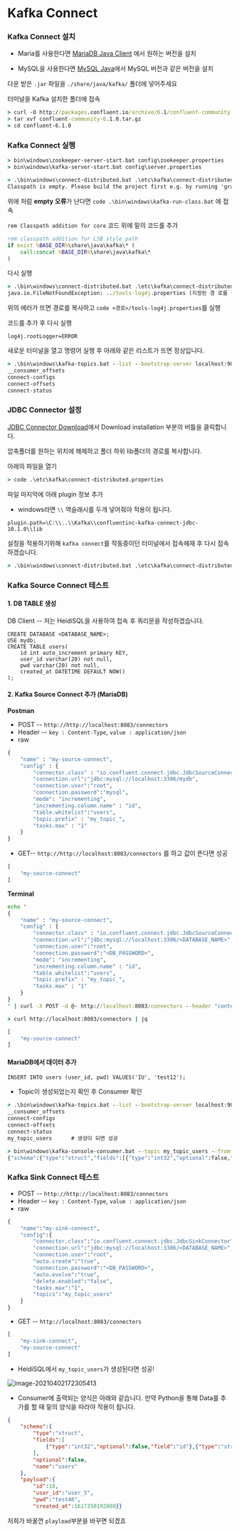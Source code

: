 # Kafka Connect

### Kafka Connect 설치

- Maria를 사용한다면 [MariaDB Java Client](https://mvnrepository.com/artifact/org.mariadb.jdbc/mariadb-java-client) 에서 원하는 버전을 설치

- MySQL을 사용한다면 [MySQL Java](https://mvnrepository.com/artifact/mysql/mysql-connector-java)에서 MySQL 버전과 같은 버전을 설치

다운 받은 `.jar` 파일을 `./share/java/kafka/` 폴더에 넣어주세요

터미널을 Kafka 설치한 폴더에 접속

```cmd
> curl -O http://packages.confluent.io/archive/6.1/confluent-community-6.1.0.tar.gz
> tar xvf confluent-community-6.1.0.tar.gz
> cd confluent-6.1.0
```





### Kafka Connect 실행

```cmd
> bin\windows\zookeeper-server-start.bat config\zookeeper.properties
> bin\windows\kafka-server-start.bat config\server.properties
```

```cmd
> .\bin\windows\connect-distributed.bat .\etc\kafka\connect-distributed.properties
Classpath is empty. Please build the project first e.g. by running 'gradlew jarAll'
```



위에 처럼 **empty 오류**가 난다면 `code .\bin\windows\kafka-run-class.bat` 에 접속

 `rem Classpath addition for core` 코드 위에 밑의 코드를 추가

```bat
rem classpath addition for LSB style path
if exist %BASE_DIR%\share\java\kafka\* (
	call:concat %BASE_DIR%\share\java\kafka\*
)
```



다시 실행

```cmd
> .\bin\windows\connect-distributed.bat .\etc\kafka\connect-distributed.properties
java.io.FileNotFoundException: ../tools-log4j.properties (지정된 경 로를 찾을 수 없습니다)
```

위의 에러가 뜨면 경로를 복사하고 `code <경로>/tools-log4j.properties`를 실행

코드를 추가 후 다시 실행

```properties
log4j.rootLogger=ERROR
```



새로운 터미널을 열고 명령어 실행 후 아래와 같은 리스트가 뜨면 정상입니다.

```cmd
> .\bin\windows\kafka-topics.bat --list --bootstrap-server localhost:9092
__consumer_offsets
connect-configs
connect-offsets
connect-status
```





### JDBC Connector 설정

[JDBC Connector Download](https://www.confluent.io/hub/confluentinc/kafka-connect-jdbc?_ga=2.152532284.441411510.1617326272-1335399789.1617326272&_gac=1.122956153.1617326284.CjwKCAjw3pWDBhB3EiwAV1c5rH5Je7GaFogElbEloT4j0wkWI69Ow301aEKx8mSThY3MVFkEbLJwWhoC4_cQAvD_BwE)에서 Download installation 부분의 버틀을 클릭합니다.

압축폴더를 원하는 위치에 해제하고 폴더 하위 lib폴더의 경로를 복사합니다.

아래의 파일을 열기

```cmd
> code .\etc\kafka\connect-distributed.properties
```



파일 마지막에 아래 plugin 정보 추가

- windows라면 `\\` 역슬래시를 두개 넣어줘야 적용이 됩니다.

```properties
plugin.path=\C:\\..\\Kafka\\confluentinc-kafka-connect-jdbc-10.1.0\\lib
```



설정을 적용하기위해 `kafka connect`를 작동중이던 터미널에서 접속헤재 후 다시 접속하겠습니다.

```cmd
> .\bin\windows\connect-distributed.bat .\etc\kafka\connect-distributed.properties
```





### Kafka Source Connect 테스트

#### 1. DB TABLE 생성

DB Client -- 저는 HeidiSQL을 사용하여 접속 후 쿼리문을 작성하겠습니다.

```mariadb
CREATE DATABASE <DATABASE_NAME>;
USE mydb;
CREATE TABLE users(
	id int auto_increment primary KEY,
	user_id varchar(20) not null,
	pwd varchar(20) not null,
	created_at DATETIME DEFAULT NOW()
);
```



#### 2. Kafka Source Connect 추가 (MariaDB)

**Postman**

- POST -- `http://http://localhost:8083/connectors`
- Header -- `key : Content-Type`, `value : application/json`
- raw

```cmd
{
	"name" : "my-source-connect",
	"config" : {
		"connector.class" : "io.confluent.connect.jdbc.JdbcSourceConnector",
		"connection.url":"jdbc:mysql://localhost:3306/mydb",
		"connection.user":"root",
		"connection.password":"mysql",
		"mode": "incrementing",
		"incrementing.column.name" : "id",
		"table.whitelist":"users",
		"topic.prefix" : "my_topic_",
		"tasks.max" : "1"
	}
}
```



- GET-- `http://http://localhost:8083/connectors` 를 하고 값이 뜬다면 성공

```cmd
[
    "my-source-connect"
]
```



**Terminal**

```cmd
echo '
{
    "name" : "my-source-connect",
    "config" : {
        "connector.class" : "io.confluent.connect.jdbc.JdbcSourceConnector",
        "connection.url":"jdbc:mysql://localhost:3306/<DATABASE_NAME>",
        "connection.user":"root",
        "connection.password":"<DB_PASSWORD>",
        "mode": "incrementing",
        "incrementing.column.name" : "id",
        "table.whitelist":"users",
        "topic.prefix" : "my_topic_",
        "tasks.max" : "1"
	}
}
' | curl -X POST -d @- http://localhost:8083/connectors --header "content-Type:application/json"
```

```cmd
> curl http://localhost:8083/connectors | jq

[
    "my-source-connect"
]
```



####  MariaDB에서 데이터 추가

```mariadb
INSERT INTO users (user_id, pwd) VALUES('IU', 'test12');
```



- Topic이 생성되었는지 확인 후 Consumer 확인

```cmd
> .\bin\windows\kafka-topics.bat --list --bootstrap-server localhost:9092
__consumer_offsets
connect-configs
connect-offsets
connect-status
my_topic_users		# 생성이 되면 성공
```

```cmd
> bin\windows\kafka-console-consumer.bat --topic my_topic_users --from-beginning --bootstrap-server localhost:9092
{"schema":{"type":"struct","fields":[{"type":"int32","optional":false,"field":"id"},{"type":"string","optional":false,"field":"user_id"},{"type":"string","optional":false,"field":"pwd"},{"type":"int64","optional":true,"name":"org.apache.kafka.connect.data.Timestamp","version":1,"field":"created_at"}],"optional":false,"name":"users"},"payload":{"id":15,"user_id":"IU","pwd":"test12","created_at":1617341074000}}
```





### Kafka Sink Connect 테스트

- POST -- `http://http://localhost:8083/connectors`
- Header -- `key : Content-Type`, `value : application/json`
- raw

```cmd
{
	"name":"my-sink-connect",
	"config":{
		"connector.class":"io.confluent.connect.jdbc.JdbcSinkConnector",
		"connection.url":"jdbc:mysql://localhost:3306/<DATABASE_NAME>",
		"connection.user":"root",
		"auto.create":"true",
		"connection.password":"<DB_PASSWORD>",
		"auto.evolve":"true",
		"delete.enabled":"false",
		"tasks.max":"1",
		"topics":"my_topic_users"
	}
}
```



- GET -- `http://localhost:8083/connectors`

```cmd
[
    "my-sink-connect",
    "my-source-connect"
]
```



- HeidiSQL에서 `my_topic_users`가 생성된다면 성공!

![image-20210402172305413](02_Kafka_Connect.assets/image-20210402172305413.png)



- Consumer에 출력되는 양식은 아래와 같습니다. 만약 Python을 통해 Data를 추가를 할 때 밑의 양식을 따라야 적용이 됩니다.

```json
{
    "schema":{
        "type":"struct",
        "fields":[
            {"type":"int32","optional":false,"field":"id"},{"type":"string","optional":false,"field":"user_id"},{"type":"string","optional":false,"field":"pwd"},{"type":"int64","optional":true,"name":"org.apache.kafka.connect.data.Timestamp","version":1,"field":"created_at"}
        ],
        "optional":false,
        "name":"users"
    },
    "payload":{
        "id":18,
        "user_id":"user_5",
        "pwd":"test46",
        "created_at":1617350192000}}
```

저희가 바꿀껀 `playload`부분을 바꾸면 되겠죠